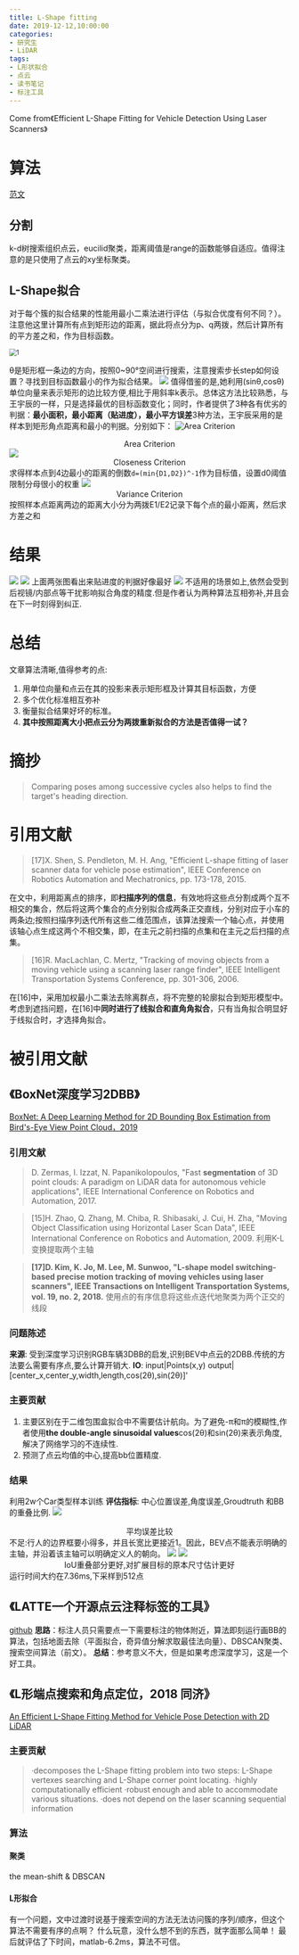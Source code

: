 ```yaml
---
title: L-Shape fitting
date: 2019-12-12,10:00:00
categories:
- 研究生
- LiDAR
tags:
- L形状拟合
- 点云
- 读书笔记
- 标注工具
---
```

Come from《Efficient L-Shape Fitting for Vehicle Detection Using Laser Scanners》
# 算法
[范文](https://zhuanlan.zhihu.com/p/89011097?utm_source=wechat_session&utm_medium=social&utm_oi=607673551159955456)
## 分割
k-d树搜索组织点云，eucilid聚类，距离阈值是range的函数能够自适应。值得注意的是只使用了点云的xy坐标聚类。
## L-Shape拟合
对于每个簇的拟合结果的性能用最小二乘法进行评估（与拟合优度有何不同？）。注意他这里计算所有点到矩形边的距离，据此将点分为p、q两拨，然后计算所有的平方差之和，作为目标函数。

<img src="L-shape-fitting/1.png" alt="1" style="zoom:80%;" />



<!-- more -->

θ是矩形框一条边的方向，按照0~90°空间进行搜索，注意搜索步长step如何设置？寻找到目标函数最小的作为拟合结果。
![](L-shape-fitting/2.png)
值得借鉴的是,她利用(sinθ,cosθ)单位向量来表示矩形的边比较方便,相比于用斜率k表示。总体这方法比较熟悉，与王宇辰的一样，只是选择最优的目标函数变化；同时，作者提供了3种各有优劣的判据：**最小面积，最小距离（贴进度），最小平方误差**3种方法，王宇辰采用的是样本到矩形角点距离和最小的判据。分别如下：
![Area Criterion](L-shape-fitting/3.gif)<center>Area Criterion</center> 
![](L-shape-fitting/4.gif)<center>Closeness Criterion</center>
求得样本点到4边最小的距离的倒数`d=(min{D1,D2})^-1`作为目标值，设置d0阈值限制分母很小的权重
![](L-shape-fitting/5.gif)<center>Variance Criterion</center>
按照样本点距离两边的距离大小分为两拨E1/E2记录下每个点的最小距离，然后求方差之和

# 结果
![](L-shape-fitting/6.png)
![](L-shape-fitting/7.gif)
上面两张图看出来贴进度的判据好像最好
![](L-shape-fitting/8.gif)
不适用的场景如上,依然会受到后视镜/内部点等干扰影响拟合角度的精度.但是作者认为两种算法互相弥补,并且会在下一时刻得到纠正.

# 总结

文章算法清晰,值得参考的点:
1. 用单位向量和点云在其的投影来表示矩形框及计算其目标函数，方便
2. 多个优化标准相互弥补
3. 衡量拟合结果好坏的标准。
4. **其中按照距离大小把点云分为两拨重新拟合的方法是否值得一试？**

# 摘抄
> Comparing poses among successive cycles also helps to find the target's heading direction.

# 引用文献
> [17]X. Shen, S. Pendleton, M. H. Ang, "Efficient L-shape fitting of laser scanner data for vehicle pose estimation", IEEE Conference on Robotics Automation and Mechatronics, pp. 173-178, 2015.

在文中，利用距离点的排序，即**扫描序列的信息**，有效地将这些点分割成两个互不相交的集合，然后将这两个集合的点分别拟合成两条正交直线，分别对应于小车的两条边;按照扫描序列迭代所有这些二维范围点，该算法搜索一个轴心点，并使用该轴心点生成这两个不相交集，即，在主元之前扫描的点集和在主元之后扫描的点集。
> [16]R. MacLachlan, C. Mertz, "Tracking of moving objects from a moving vehicle using a scanning laser range finder", IEEE Intelligent Transportation Systems Conference, pp. 301-306, 2006.

在[16]中，采用加权最小二乘法去除离群点，将不完整的轮廓拟合到矩形模型中。考虑到遮挡问题，在[16]中**同时进行了线拟合和直角角拟合**，只有当角拟合明显好于线拟合时，才选择角拟合。

# 被引用文献
## 《BoxNet深度学习2DBB》
[BoxNet: A Deep Learning Method for 2D Bounding Box Estimation from Bird's-Eye View Point Cloud，2019](https://ieeexplore.ieee.org/abstract/document/8814058/authors#authors)
### 引用文献
>D. Zermas, I. Izzat, N. Papanikolopoulos, "Fast **segmentation** of 3D point clouds: A paradigm on LiDAR data for autonomous vehicle applications", IEEE International Conference on Robotics and Automation, 2017.

>[15]H. Zhao, Q. Zhang, M. Chiba, R. Shibasaki, J. Cui, H. Zha, "Moving Object Classification using Horizontal Laser Scan Data", IEEE International Conference on Robotics and Automation, 2009.
利用K-L变换提取两个主轴

>**[17]D. Kim, K. Jo, M. Lee, M. Sunwoo, "L-shape model switching-based precise motion tracking of moving vehicles using laser scanners", IEEE Transactions on Intelligent Transportation Systems, vol. 19, no. 2, 2018.**
使用点的有序信息将这些点迭代地聚类为两个正交的线段

### 问题陈述
**来源**: 受到深度学习识别RGB车辆3DBB的启发,识别BEV中点云的2DBB.传统的方法要么需要有序点,要么计算开销大.
**IO**: input|Points(x,y)
        output|[center_x,center_y,width,length,cos(2θ),sin(2θ)]'
### 主要贡献
1. 主要区别在于二维包围盒拟合中不需要估计航向。为了避免-π和π的模糊性,作者使用**the double-angle sinusoidal values**cos(2θ)和sin(2θ)来表示角度,解决了网络学习的不连续性.
2. 预测了点云均值的中心,提高bb位置精度.

### 结果
利用2w个Car类型样本训练
**评估指标**: 中心位置误差,角度误差,Groudtruth 和BB 的重叠比例.
![](2-1.gif)<center>平均误差比较</center>
不足:行人的边界框要小得多，并且长宽比更接近1。因此，BEV点不能表示明确的主轴，并沿着该主轴可以明确定义人的朝向。
![](2-3.gif)
![](2-2.gif)<center>IoU重叠部分更好,对扩展目标的原本尺寸估计更好</center>
运行时间大约在7.36ms,下采样到512点

## 《LATTE一个开源点云注释标签的工具》
[github](https://github.com/bernwang/latte)
**思路**：标注人员只需要点一下需要标注的物体附近，算法即刻运行画BB的算法，包括地面去除（平面拟合，奇异值分解求取最佳法向量）、DBSCAN聚类、搜索空间算法（前文）。
**总结**：参考意义不大，但是如果考虑深度学习，这是一个好工具。

## 《L形端点搜索和角点定位，2018 同济》
[An Efficient L-Shape Fitting Method for Vehicle Pose Detection with 2D LiDAR](https://ieeexplore.ieee.org/abstract/document/8665265)
### 主要贡献
>·decomposes the L-Shape fitting problem into two steps: L-Shape vertexes searching and L-Shape corner point locating.
·highly computationally efficient 
·robust enough and able to accommodate various situations.
·does not depend on the laser scanning sequential information

### 算法
#### 聚类
the mean-shift & DBSCAN
#### L形拟合
有一个问题，文中过渡时说基于搜索空间的方法无法访问簇的序列/顺序，但这个算法不需要有序的点啊？
什么玩意，没什么想不到的东西，就字面那么简单！
最后就评估了下时间，matlab-6.2ms，算法不可信。
